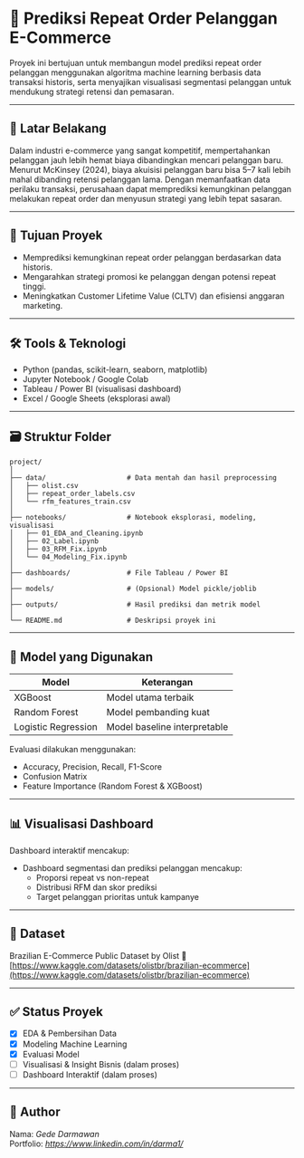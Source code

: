 # 🔁 Prediksi Repeat Order Pelanggan E-Commerce

Proyek ini bertujuan untuk membangun model prediksi repeat order pelanggan menggunakan algoritma machine learning berbasis data transaksi historis, serta menyajikan visualisasi segmentasi pelanggan untuk mendukung strategi retensi dan pemasaran.

---

## 🧠 Latar Belakang

Dalam industri e-commerce yang sangat kompetitif, mempertahankan pelanggan jauh lebih hemat biaya dibandingkan mencari pelanggan baru. Menurut McKinsey (2024), biaya akuisisi pelanggan baru bisa 5–7 kali lebih mahal dibanding retensi pelanggan lama. Dengan memanfaatkan data perilaku transaksi, perusahaan dapat memprediksi kemungkinan pelanggan melakukan repeat order dan menyusun strategi yang lebih tepat sasaran.

---

## 🎯 Tujuan Proyek

- Memprediksi kemungkinan repeat order pelanggan berdasarkan data historis.
- Mengarahkan strategi promosi ke pelanggan dengan potensi repeat tinggi.
- Meningkatkan Customer Lifetime Value (CLTV) dan efisiensi anggaran marketing.

---

## 🛠️ Tools & Teknologi

- Python (pandas, scikit-learn, seaborn, matplotlib)
- Jupyter Notebook / Google Colab
- Tableau / Power BI (visualisasi dashboard)
- Excel / Google Sheets (eksplorasi awal)

---

## 🗃️ Struktur Folder

```
project/
│
├── data/                    # Data mentah dan hasil preprocessing
│   ├── olist.csv
│   ├── repeat_order_labels.csv
│   └── rfm_features_train.csv
│
├── notebooks/               # Notebook eksplorasi, modeling, visualisasi
│   ├── 01_EDA_and_Cleaning.ipynb
│   ├── 02_Label.ipynb
│   ├── 03_RFM_Fix.ipynb
│   └── 04_Modeling_Fix.ipynb
│
├── dashboards/              # File Tableau / Power BI
│
├── models/                  # (Opsional) Model pickle/joblib
│
├── outputs/                 # Hasil prediksi dan metrik model
│
└── README.md                # Deskripsi proyek ini
```

---

## 🧪 Model yang Digunakan

| Model               | Keterangan                   |
| ------------------- | ---------------------------- |
| XGBoost             | Model utama terbaik          |
| Random Forest       | Model pembanding kuat        |
| Logistic Regression | Model baseline interpretable |

Evaluasi dilakukan menggunakan:

- Accuracy, Precision, Recall, F1-Score
- Confusion Matrix
- Feature Importance (Random Forest & XGBoost)

---

## 📊 Visualisasi Dashboard

Dashboard interaktif mencakup:

- Dashboard segmentasi dan prediksi pelanggan mencakup:
  - Proporsi repeat vs non-repeat
  - Distribusi RFM dan skor prediksi
  - Target pelanggan prioritas untuk kampanye

---

## 📁 Dataset

Brazilian E-Commerce Public Dataset by Olist
🔗 [https://www.kaggle.com/datasets/olistbr/brazilian-ecommerce](https://www.kaggle.com/datasets/olistbr/brazilian-ecommerce)

---

## ✅ Status Proyek

- [x] EDA & Pembersihan Data
- [x] Modeling Machine Learning
- [x] Evaluasi Model
- [ ] Visualisasi & Insight Bisnis (dalam proses)
- [ ] Dashboard Interaktif (dalam proses)

---

## 👤 Author

Nama: _Gede Darmawan_  
Portfolio: *https://www.linkedin.com/in/darma1/*
